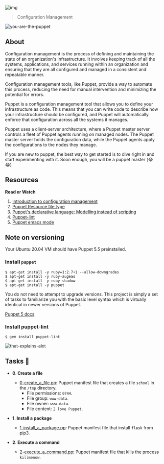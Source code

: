 ![img](https://assets.imaginablefutures.com/media/images/ALX_Logo.max-200x150.png)
  > Configuration Management


![you-are-the-puppet](https://media3.giphy.com/media/NUCunGda7VuN2/200w.webp?cid=ecf05e47hkcr90vsh7hv8bk7qx2aaoog740kqpcm9u4znjjf&rid=200w.webp&ct=g)

## About
Configuration management is the process of defining and maintaining the state of an organization's infrastructure. It involves keeping track of all the systems, applications, and services running within an organization and ensuring that they are all configured and managed in a consistent and repeatable manner.

Configuration management tools, like Puppet, provide a way to automate this process, reducing the need for manual intervention and minimizing the potential for errors.

Puppet is a configuration management tool that allows you to define your infrastructure as code. This means that you can write code to describe how your infrastructure should be configured, and Puppet will automatically enforce that configuration across all the systems it manages.

Puppet uses a client-server architecture, where a Puppet master server controls a fleet of Puppet agents running on managed nodes. The Puppet master server holds the configuration data, while the Puppet agents apply the configurations to the nodes they manage.

If you are new to puppet, the best way  to get started is to dive right in and start experimenting with it. Soon enough, you will be a puppet master (:joy: :joy:)

## Resources

__Read or Watch__
1. [Introduction to configuration management](https://www.digitalocean.com/community/tutorials/an-introduction-to-configuration-management)
2. [Puppet Resource file type](https://www.puppet.com/docs/puppet/5.5/types/file.html)
3. [Puppet's declarative language: Modelling instead of scripting](https://www.puppet.com/blog)
4. [Puppet-lint](http://puppet-lint.com/)
5. [Puppet emacs mode](https://github.com/voxpupuli/puppet-mode)

## Note on versioning
Your Ubuntu 20.04 VM should have Puppet 5.5 preinstalled. 

### Install ```puppet```

```
$ apt-get install -y ruby=1:2.7+1 --allow-downgrades
$ apt-get install -y ruby-augeas
$ apt-get install -y ruby-shadow
$ apt-get install -y puppet
```
You do not need to attempt to upgrade versions. This project is simply a set of tasks to familiarize you with the basic level syntax which is virtually identical in newer versions of Puppet. 

[Puppet 5 docs](https://www.puppet.com/docs/puppet/5.5/puppet_index.html)

### Install puppet-lint
```
$ gem install puppet-lint
```

![that-explains-alot](https://media0.giphy.com/media/yfhp7az2ZBH0I/giphy.webp?cid=ecf05e478k9p2k34tyxg33i2wo2ovq2fl339t2xy8kg5525t&rid=giphy.webp&ct=g)

## Tasks :page_with_curl:

* **0. Create a file**
  * [0-create_a_file.pp](./0-create_a_file.pp): Puppet manifest file that
  creates a file `school` in the `/tmp` directory.
    * File permissions: `0744`.
    * File group: `www-data`.
    * File owner: `www-data`.
    * File content: `I love Puppet`.

* **1. Install a package**
  * [1-install_a_package.pp](./1-install_a_package.pp): Puppet manifest file
  that install `flask` from pip3.

* **2. Execute a command**
  * [2-execute_a_command.pp](./2-execute_a_command.pp): Puppet manifest file
  that kills the process `killmenow`.
